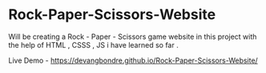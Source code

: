 # Rock-Paper-Scissors-Website

Will be creating a Rock - Paper - Scissors game website in this project with the help of HTML , CSSS , 
JS i have learned so far . 

Live Demo - https://devangbondre.github.io/Rock-Paper-Scissors-Website/

